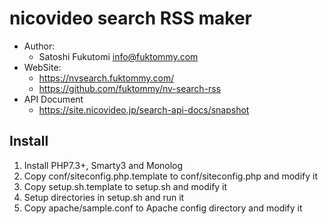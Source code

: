 nicovideo search RSS maker
==========================

* Author:
    * Satoshi Fukutomi <info@fuktommy.com>
* WebSite:
    * https://nvsearch.fuktommy.com/
    * https://github.com/fuktommy/nv-search-rss
* API Document
    * https://site.nicovideo.jp/search-api-docs/snapshot

Install
-------

1. Install PHP7.3+, Smarty3 and Monolog
2. Copy conf/siteconfig.php.template to conf/siteconfig.php and modify it
3. Copy setup.sh.template to setup.sh and modify it
4. Setup directories in setup.sh and run it
5. Copy apache/sample.conf to Apache config directory and modify it
